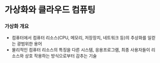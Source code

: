 # 가상화와 클라우드 컴퓨팅
### 가상화 개요
- 컴퓨터에서 컴퓨터 리소스(CPU, 메모리, 저장장치, 네트워크 등)의 추상화를 일컫는 광범위한 용어  
- 물리적인 컴퓨터 리소스의 특징을 다른 시스템, 응용프로그램, 최종 사용자들이 리소스와 상호 작용하는 방식으로부터 감추는 기술
